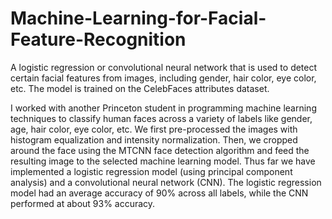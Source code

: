 # Machine-Learning-for-Facial-Feature-Recognition
A logistic regression or convolutional neural network that is used to detect certain facial features from images, including gender, hair color, eye color, etc. The model is trained on the CelebFaces attributes dataset.

I worked with another Princeton student in programming machine learning techniques to classify human faces across a variety of labels
like gender, age, hair color, eye color, etc. We first pre-processed the images with histogram equalization and intensity normalization. Then, we cropped around the face using the 
MTCNN face detection algorithm and feed the resulting image to the selected machine learning model. Thus far we have implemented a logistic regression model 
(using principal component analysis) and a convolutional neural network (CNN). The logistic regression model had an average accuracy of 90% across all labels, while the CNN 
performed at about 93% accuracy.


